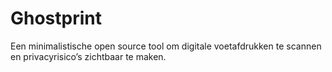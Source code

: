 # Ghostprint
Een minimalistische open source tool om digitale voetafdrukken te scannen en privacyrisico’s zichtbaar te maken.
